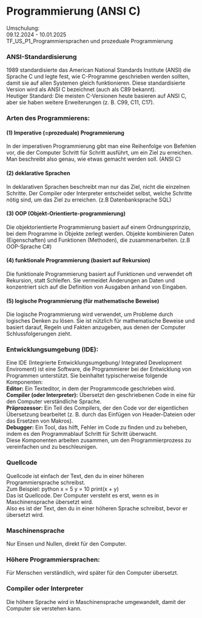 # Programmierung (ANSI C)
Umschulung:  <br>
09.12.2024 - 10.01.2025 <br>
TF_US_P1_Programmiersprachen und prozeduale Programmierung <br>

<h3>ANSI-Standardisierung</h3>
1989 standardisierte das American National Standards Institute (ANSI) die Sprache C und legte fest, wie C-Programme geschrieben werden sollten, damit sie auf allen Systemen gleich funktionieren. Diese standardisierte Version wird als ANSI C bezeichnet (auch als C89 bekannt). <br>
Heutiger Standard: Die meisten C-Versionen heute basieren auf ANSI C, aber sie haben weitere Erweiterungen (z. B. C99, C11, C17). 

<h3>Arten des Programmierens:</h3>
<h4>(1) Imperative (=prozeduale) Programmierung</h4>
In der imperativen Programmierung gibt man eine Reihenfolge von Befehlen vor, die der Computer Schritt für Schritt ausführt, um ein Ziel zu erreichen. Man beschreibt also genau, wie etwas gemacht werden soll. (ANSI C)
<h4>(2) deklarative Sprachen</h4>
In deklarativen Sprachen beschreibt man nur das Ziel, nicht die einzelnen Schritte. Der Compiler oder Interpreter entscheidet selbst, welche Schritte nötig sind, um das Ziel zu erreichen. (z.B Datenbanksprache SQL)
<h4>(3) OOP (Objekt-Orientierte-programmierung)</h4> 
Die objektorientierte Programmierung basiert auf einem Ordnungsprinzip, bei dem Programme in Objekte zerlegt werden. Objekte kombinieren Daten (Eigenschaften) und Funktionen (Methoden), die zusammenarbeiten.  
(z.B OOP-Sprache C#) 
<h4>(4) funktionale Programmierung (basiert auf Rekursion)</h4> 
Die funktionale Programmierung basiert auf Funktionen und verwendet oft Rekursion, statt Schleifen. Sie vermeidet Änderungen an Daten und konzentriert sich auf die Definition von Ausgaben anhand von Eingaben. 
<h4>(5) logische Programmierung (für mathematische Beweise)</h4> 
Die logische Programmierung wird verwendet, um Probleme durch logisches Denken zu lösen. Sie ist nützlich für mathematische Beweise und basiert darauf, Regeln und Fakten anzugeben, aus denen der Computer Schlussfolgerungen zieht. 
<h3>Entwicklungsumgebung (IDE):</h3> 
Eine IDE (Integrierte Entwicklungsumgebung/ Integrated Development Enviroment) ist eine Software, die Programmierer bei der Entwicklung von Programmen unterstützt. Sie beinhaltet typischerweise folgende Komponenten: <br>
<b>Editor:</b> Ein Texteditor, in dem der Programmcode geschrieben wird.  <br>
<b>Compiler (oder Interpreter):</b> Übersetzt den geschriebenen Code in eine für den Computer verständliche Sprache.  <br>
<b>Präprozessor:</b> Ein Teil des Compilers, der den Code vor der eigentlichen Übersetzung bearbeitet (z. B. durch das Einfügen von Header-Dateien oder das Ersetzen von Makros).  <br>
<b>Debugger:</b> Ein Tool, das hilft, Fehler im Code zu finden und zu beheben, indem es den Programmablauf Schritt für Schritt überwacht.  <br>
Diese Komponenten arbeiten zusammen, um den Programmierprozess zu vereinfachen und zu beschleunigen. <br>
<h3>Quellcode</h3>
Quellcode ist einfach der Text, den du in einer höheren Programmiersprache schreibst. 
<br> Zum Beispiel: 
python 
x = 5 y = 10 print(x + y)  
<br> Das ist Quellcode. Der Computer versteht es erst, wenn es in Maschinensprache übersetzt wird. <br>
Also es ist der Text, den du in einer höheren Sprache schreibst, bevor er übersetzt wird. <br>

<h3>Maschinensprache</h3> Nur Einsen und Nullen, direkt für den Computer. 
<h3>Höhere Programmiersprachen:</h3> Für Menschen verständlich, wird später für den Computer übersetzt. <br>
<h3>Compiler oder Interpreter</h3> Die höhere Sprache wird in Maschinensprache umgewandelt, damit der Computer sie verstehen kann. 
